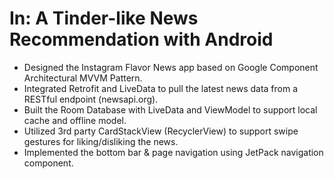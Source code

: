 # In: A Tinder-like News Recommendation with Android
- Designed the Instagram Flavor News app based on Google Component Architectural MVVM Pattern.
- Integrated Retrofit and LiveData to pull the latest news data from a RESTful endpoint (newsapi.org).
- Built the Room Database with LiveData and ViewModel to support local cache and offline model.
- Utilized 3rd party CardStackView (RecyclerView) to support swipe gestures for liking/disliking the news.
- Implemented the bottom bar & page navigation using JetPack navigation component.
